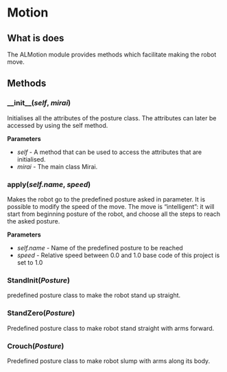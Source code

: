 # Motion

## What is does
The ALMotion module provides methods which facilitate making the robot move.

## Methods
### \_\_init\_\_(*self*, *mirai*)
Initialises all the attributes of the posture class. The attributes can later be accessed by using
the self method. 

__Parameters__
- *self* - A method that can be used to access the attributes that are initialised. 
- *mirai* - The main class Mirai. 

### apply(*self.name*, *speed*)
Makes the robot go to the predefined posture asked in parameter. It is possible to modify the speed of the move. The move is “intelligent”: it will start from beginning posture of the robot, and choose all the steps to reach the asked posture.

__Parameters__
- *self.name* - Name of the predefined posture to be reached
- *speed* - Relative speed between 0.0 and 1.0 base code of this project is set to 1.0

### StandInit(*Posture*)
predefined posture class to make the robot stand up straight.

### StandZero(*Posture*)
Predefined posture class to make robot stand straight with arms forward.

### Crouch(*Posture*)
Predefined posture class to make robot slump with arms along its body.


